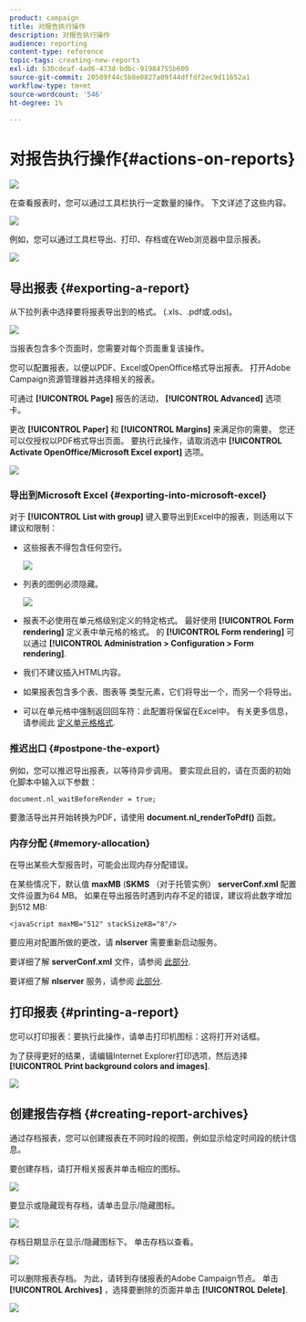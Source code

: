 ```yaml
---
product: campaign
title: 对报告执行操作
description: 对报告执行操作
audience: reporting
content-type: reference
topic-tags: creating-new-reports
exl-id: b30cdeaf-4ad6-473d-bdbc-91984755b609
source-git-commit: 20509f44c5b8e0827a09f44dffdf2ec9d11652a1
workflow-type: tm+mt
source-wordcount: '546'
ht-degree: 1%

---
```


# 对报告执行操作{#actions-on-reports}

![](../../assets/common.svg)

在查看报表时，您可以通过工具栏执行一定数量的操作。 下文详述了这些内容。

![](assets/s_ncs_advuser_report_wizard_2.png)

例如，您可以通过工具栏导出、打印、存档或在Web浏览器中显示报表。

![](assets/s_ncs_advuser_report_wizard_04.png)

## 导出报表 {#exporting-a-report}

从下拉列表中选择要将报表导出到的格式。 (.xls、.pdf或.ods)。

![](assets/s_ncs_advuser_report_wizard_06.png)

当报表包含多个页面时，您需要对每个页面重复该操作。

您可以配置报表，以便以PDF、Excel或OpenOffice格式导出报表。 打开Adobe Campaign资源管理器并选择相关的报表。

可通过 **[!UICONTROL Page]** 报告的活动， **[!UICONTROL Advanced]** 选项卡。

更改 **[!UICONTROL Paper]** 和 **[!UICONTROL Margins]** 来满足你的需要。 您还可以仅授权以PDF格式导出页面。 要执行此操作，请取消选中 **[!UICONTROL Activate OpenOffice/Microsoft Excel export]** 选项。

![](assets/s_ncs_advuser_report_wizard_021.png)

### 导出到Microsoft Excel {#exporting-into-microsoft-excel}

对于 **[!UICONTROL List with group]** 键入要导出到Excel中的报表，则适用以下建议和限制：

* 这些报表不得包含任何空行。

   ![](assets/export_limitations_remove_empty_line.png)

* 列表的图例必须隐藏。

   ![](assets/export_limitations_hide_label.png)

* 报表不必使用在单元格级别定义的特定格式。 最好使用 **[!UICONTROL Form rendering]** 定义表中单元格的格式。 的 **[!UICONTROL Form rendering]** 可以通过 **[!UICONTROL Administration > Configuration > Form rendering]**.
* 我们不建议插入HTML内容。
* 如果报表包含多个表、图表等 类型元素，它们将导出一个，而另一个将导出。
* 可以在单元格中强制返回回车符：此配置将保留在Excel中。 有关更多信息，请参阅此 [定义单元格格式](../../reporting/using/creating-a-table.md#defining-cell-format).

### 推迟出口 {#postpone-the-export}

例如，您可以推迟导出报表，以等待异步调用。 要实现此目的，请在页面的初始化脚本中输入以下参数：

```
document.nl_waitBeforeRender = true;
```

要激活导出并开始转换为PDF，请使用 **document.nl_renderToPdf()** 函数。

### 内存分配 {#memory-allocation}

在导出某些大型报告时，可能会出现内存分配错误。

在某些情况下，默认值 **maxMB** (**SKMS** （对于托管实例） **serverConf.xml** 配置文件设置为64 MB。 如果在导出报告时遇到内存不足的错误，建议将此数字增加到512 MB:

```
<javaScript maxMB="512" stackSizeKB="8"/>
```

要应用对配置所做的更改，请 **nlserver** 需要重新启动服务。

要详细了解 **serverConf.xml** 文件，请参阅 [此部分](../../production/using/configuration-principle.md).

要详细了解 **nlserver** 服务，请参阅 [此部分](../../production/using/administration.md).

## 打印报表 {#printing-a-report}

您可以打印报表：要执行此操作，请单击打印机图标：这将打开对话框。

为了获得更好的结果，请编辑Internet Explorer打印选项，然后选择 **[!UICONTROL Print background colors and images]**.

![](assets/s_ncs_advuser_report_print_options.png)

## 创建报告存档 {#creating-report-archives}

通过存档报表，您可以创建报表在不同时段的视图，例如显示给定时间段的统计信息。

要创建存档，请打开相关报表并单击相应的图标。

![](assets/s_ncs_advuser_report_wizard_07.png)

要显示或隐藏现有存档，请单击显示/隐藏图标。

![](assets/s_ncs_advuser_report_history_06.png)

存档日期显示在显示/隐藏图标下。 单击存档以查看。

![](assets/s_ncs_advuser_report_history_04.png)

可以删除报表存档。 为此，请转到存储报表的Adobe Campaign节点。 单击 **[!UICONTROL Archives]** ，选择要删除的页面并单击 **[!UICONTROL Delete]**.

![](assets/s_ncs_advuser_report_history_01.png)
